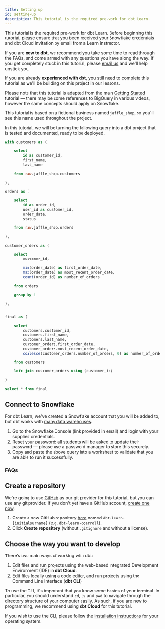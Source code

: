 ```yaml
---
title: Setting up
id: setting-up
description: This tutorial is the required pre-work for dbt Learn.
---
```


This tutorial is the required pre-work for dbt Learn. Before beginning this tutorial, please ensure that you been received your Snowflake credentials and dbt Cloud invitation by email from a Learn instructor.

If you are **new to dbt**, we recommend you take some time to read through the FAQs, and come armed with any questions you have along the way. If you get completely stuck in this tutorial, please [email us](mailto:learn@getdbt.com) and we'll help unstick you.

If you are already **experienced with dbt**, you still need to complete this tutorial as we'll be building on this project in our lessons.



<LoomVideo id="cb99861ab1034f7fab5fa48529e61f85" />

<Callout type="info">
Please note that this tutorial is adapted from the main <a href="https://tutorial.getdbt.com/tutorial/setting-up/">Getting Started</a> tutorial — there may be some references to BigQuery in various videos, however the same concepts should apply on Snowflake.
</Callout>

This tutorial is based on a fictional business named `jaffle_shop`, so you'll see this name used throughout the project.

In this tutorial, we will be turning the following query into a dbt project that is tested and documented, ready to be deployed.
```sql
with customers as (

    select
        id as customer_id,
        first_name,
        last_name

    from raw.jaffle_shop.customers

),

orders as (

    select
        id as order_id,
        user_id as customer_id,
        order_date,
        status

    from raw.jaffle_shop.orders

),

customer_orders as (

    select
        customer_id,

        min(order_date) as first_order_date,
        max(order_date) as most_recent_order_date,
        count(order_id) as number_of_orders

    from orders

    group by 1

),


final as (

    select
        customers.customer_id,
        customers.first_name,
        customers.last_name,
        customer_orders.first_order_date,
        customer_orders.most_recent_order_date,
        coalesce(customer_orders.number_of_orders, 0) as number_of_orders

    from customers

    left join customer_orders using (customer_id)

)

select * from final
```

## Connect to Snowflake
For dbt Learn, we've created a Snowflake account that you will be added to, but dbt works with [many data warehouses](https://docs.getdbt.com/docs/supported-databases).

1. Go to the Snowflake Console (link provided in email) and login with your supplied credentials.
2. Reset your password: all students will be asked to update their password — please use a password manager to store this securely.
3. Copy and paste the above query into a worksheet to validate that you are able to run it successfully.
<Lightbox src="/img/successful-snowflake-query.png" title="Ensure you can run the above query" />


### FAQs
<FAQ src="faqs/loading-data" alt_header="The data in this tutorial is already loaded into Snowflake. How do I load data into my warehouse?" />
<FAQ src="faqs/database-privileges" />


## Create a repository
We're going to use [GitHub](https://github.com/) as our git provider for this tutorial, but you can use any git provider. If you don't yet have a GitHub account, [create one now](https://github.com/join).
<LoomVideo id="afe148aeab5e4279a2ca310251ea20a6" />

1. Create a new GitHub repository [here](https://github.com/new) named `dbt-learn-[initialsurname]` (e.g. `dbt-learn-ccarroll`).
2. Click **Create repository** (without `.gitignore` and without a license).

<Lightbox src="/img/create-github-repo.png" title="Create a GitHub repo" />


## Choose the way you want to develop
There’s two main ways of working with dbt:

1. Edit files and run projects using the web-based Integrated Development Environment (IDE) in **dbt Cloud**.
2. Edit files locally using a code editor, and run projects using the Command Line Interface (**dbt CLI**).

To use the CLI, it's important that you know some basics of your terminal. In particular, you should understand `cd`, `ls` and `pwd` to navigate through the directory structure of your computer easily. As such, if you are new to programming, we recommend using **dbt Cloud** for this tutorial.

If you wish to use the CLI, please follow the [installation instructions](https://docs.getdbt.com/docs/installation) for your operating system.
